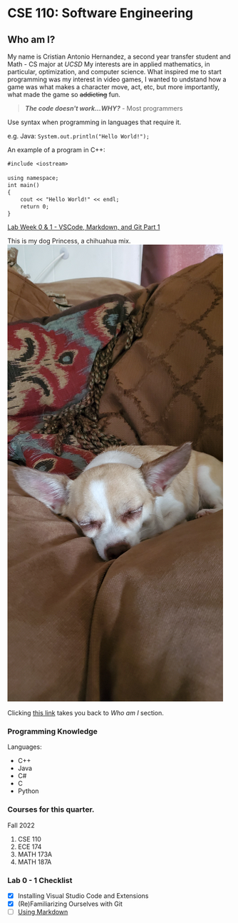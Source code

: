 # CSE 110: Software Engineering

## **Who am I?**
 My name is Cristian Antonio Hernandez, a second year transfer student and Math - CS major at _UCSD_  My interests are in applied mathematics, in particular, optimization, and computer science. What inspired me to start programming was my interest in video games, I wanted to undstand how a game was what makes a character move, act, etc, but more importantly, what made the game so ~~addicting~~ fun.

 > ***The code doesn't work...WHY?*** - Most programmers 

Use syntax when programming in languages that require it. 

e.g. Java:  `System.out.println("Hello World!");`

An example of a program in C++:
```
#include <iostream>

using namespace;
int main()
{
    cout << "Hello World!" << endl;   
    return 0; 
}
```
[Lab Week 0 & 1 - VSCode, Markdown, and Git Part 1](https://canvas.ucsd.edu/courses/39754/assignments/526068)

This is my dog Princess, a chihuahua mix. ![This is an image](Dog.jpg)


Clicking [this link](#who-am-i) takes you back to _Who am I_ section.

### Programming Knowledge
Languages:
* C++
* Java
* C#
* C
* Python

### Courses for this quarter.
Fall 2022
1. CSE 110
2. ECE 174
3. MATH 173A
4. MATH 187A

### Lab 0 - 1 Checklist
- [x] Installing Visual Studio Code and Extensions
- [x] (Re)Familiarizing Ourselves with Git
- [ ] [Using Markdown](https://docs.github.com/en/get-started/writing-on-github/getting-started-with-writing-and-formatting-on-github/basic-writing-and-formatting-syntax#task-lists)